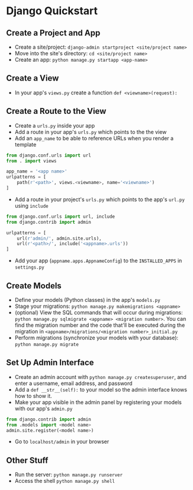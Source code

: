 # Django Quickstart


## Create a Project and App

- Create a site/project: `django-admin startproject <site/project name>`
- Move into the site's directory: `cd <site/project name>`
- Create an app: `python manage.py startapp <app-name>`

## Create a View

- In your app's `views.py` create a function `def <viewname>(request):`

## Create a Route to the View

- Create a `urls.py` inside your app
- Add a route in your app's `urls.py` which points to the the view
- Add an `app_name` to be able to reference URLs when you render a template

```python
from django.conf.urls import url
from . import views

app_name = '<app name>'
urlpatterns = [
    path(r'<path>', views.<viewname>, name='<viewname>')
]
```
- Add a route in your project's `urls.py` which points to the app's `url.py` using `include`

```python
from django.conf.urls import url, include
from django.contrib import admin

urlpatterns = [
    url(r'admin/', admin.site.urls),
    url(r'<path>/', include('<appname>.urls'))
]
```

- Add your app (`appname.apps.AppnameConfig`) to the `INSTALLED_APPS` in `settings.py`


## Create Models

- Define your models (Python classes) in the app's `models.py`
- Stage your migrations: `python manage.py makemigrations <appname>`
- (optional) View the SQL commands that will occur during migrations: `python manage.py sqlmigrate <appname> <migration number>`. You can find the migration number and the code that'll be executed during the migration in `<appname>/migrations/<migration number>_initial.py`
- Perform migrations (synchronize your models with your database): `python manage.py migrate`

## Set Up Admin Interface

- Create an admin account with `python manage.py createsuperuser`, and enter a username, email address, and password
- Add a `def __str__(self):` to your model so the admin interface knows how to show it.
- Make your app visible in the admin panel by registering your models with our app's `admin.py`

```python
from django.contrib import admin
from .models import <model name>
admin.site.register(<model name>)
```

- Go to `localhost/admin` in your browser


## Other Stuff

- Run the server: `python manage.py runserver`
- Access the shell `python manage.py shell`
